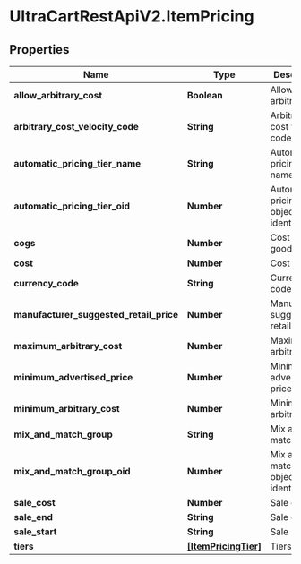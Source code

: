 # UltraCartRestApiV2.ItemPricing

## Properties
Name | Type | Description | Notes
------------ | ------------- | ------------- | -------------
**allow_arbitrary_cost** | **Boolean** | Allow arbitrary cost | [optional] 
**arbitrary_cost_velocity_code** | **String** | Arbitrary cost velocity code | [optional] 
**automatic_pricing_tier_name** | **String** | Automatic pricing tier name | [optional] 
**automatic_pricing_tier_oid** | **Number** | Automatic pricing tier object identifier | [optional] 
**cogs** | **Number** | Cost of goods sold | [optional] 
**cost** | **Number** | Cost | [optional] 
**currency_code** | **String** | Currency code | [optional] 
**manufacturer_suggested_retail_price** | **Number** | Manufacturer suggested retail price | [optional] 
**maximum_arbitrary_cost** | **Number** | Maximum arbitrary cost | [optional] 
**minimum_advertised_price** | **Number** | Minimum advertised price | [optional] 
**minimum_arbitrary_cost** | **Number** | Minimum arbitrary cost | [optional] 
**mix_and_match_group** | **String** | Mix and match group | [optional] 
**mix_and_match_group_oid** | **Number** | Mix and match group object identifier | [optional] 
**sale_cost** | **Number** | Sale cost | [optional] 
**sale_end** | **String** | Sale end | [optional] 
**sale_start** | **String** | Sale start | [optional] 
**tiers** | [**[ItemPricingTier]**](ItemPricingTier.md) | Tiers | [optional] 



